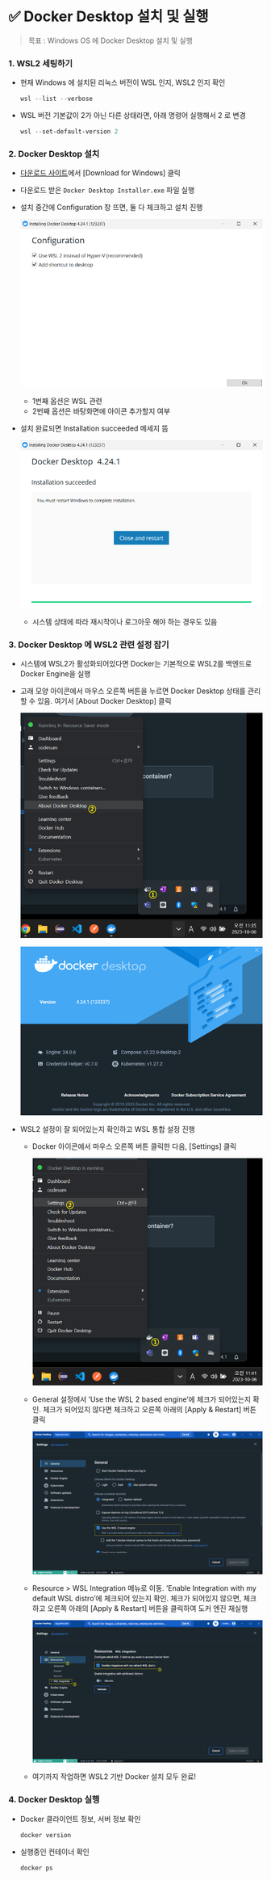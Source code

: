 # ✅ Docker Desktop 설치 및 실행

> 목표 : Windows OS 에 Docker Desktop 설치 및 실행



### 1. WSL2 세팅하기

- 현재 Windows 에 설치된 리눅스 버전이 WSL 인지, WSL2 인지 확인

  ```powershell
  wsl --list --verbose
  ```

- WSL 버전 기본값이 2가 아닌 다른 상태라면, 아래 명령어 실행해서 2 로 변경

  ```powershell
  wsl --set-default-version 2
  ```




### 2. Docker Desktop 설치

- [다운로드 사이트](https://www.docker.com/products/docker-desktop/)에서 [Download for Windows] 클릭

- 다운로드 받은 `Docker Desktop Installer.exe` 파일 실행

- 설치 중간에 Configuration 창 뜨면, 둘 다 체크하고 설치 진행

  ![1006_Docker_1](1006_Docker.assets/1006_Docker_1.png)

  

  - 1번째 옵션은 WSL 관련
  - 2번째 옵션은 바탕화면에 아이콘 추가할지 여부

- 설치 완료되면 Installation succeeded 메세지 뜸

  ![1006_Docker_2](1006_Docker.assets/1006_Docker_2.png)

  - 시스템 상태에 따라 재시작이나 로그아웃 해야 하는 경우도 있음



### 3. Docker Desktop 에 WSL2 관련 설정 잡기

- 시스템에 WSL2가 활성화되어있다면 Docker는 기본적으로 WSL2를 백엔드로 Docker Engine을 실행

- 고래 모양 아이콘에서 마우스 오른쪽 버튼을 누르면 Docker Desktop 상태를 관리할 수 있음. 여기서 [About Docker Desktop] 클릭

  ![1006_Docker_3](1006_Docker.assets/1006_Docker_3.png)

  ![1006_Docker_4](1006_Docker.assets/1006_Docker_4.png)

- WSL2 설정이 잘 되어있는지 확인하고 WSL 통합 설정 진행

  - Docker 아이콘에서 마우스 오른쪽 버튼 클릭한 다음, [Settings] 클릭

    ![1006_Docker_5](1006_Docker.assets/1006_Docker_5.png)

  - General 설정에서 ’Use the WSL 2 based engine’에 체크가 되어있는지 확인. 체크가 되어있지 않다면 체크하고 오른쪽 아래의 [Apply & Restart] 버튼 클릭

    ![1006_Docker_6](1006_Docker.assets/1006_Docker_6.png)

  - Resource > WSL Integration 메뉴로 이동. ’Enable Integration with my default WSL distro’에 체크되어 있는지 확인. 체크가 되어있지 않으면, 체크하고 오른쪽 아래의 [Apply & Restart] 버튼을 클릭하여 도커 엔진 재실행

    ![1006_Docker_7](1006_Docker.assets/1006_Docker_7.png)

  - 여기까지 작업하면 WSL2 기반 Docker 설치 모두 완료!



### 4. Docker Desktop 실행

- Docker 클라이언트 정보, 서버 정보 확인

  ```bash
  docker version
  ```

- 실행중인 컨테이너 확인

  ```bash
  docker ps
  ```

  
